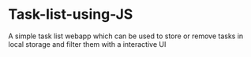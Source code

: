 # Task-list-using-JS

A simple task list webapp which can be used to store or remove tasks in local storage and filter them with a interactive UI  
